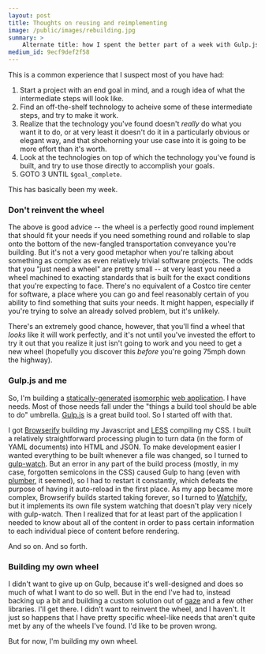 ```yaml
---
layout: post
title: Thoughts on reusing and reimplementing
image: /public/images/rebuilding.jpg
summary: >
    Alternate title: how I spent the better part of a week with Gulp.js, before abandoning it and writing something that better fit my needs, in a few words.
medium_id: 9ecf9def2f58
---
```


This is a common experience that I suspect most of you have had:

1. Start a project with an end goal in mind, and a rough idea of what the intermediate steps will look like.
2. Find an off-the-shelf technology to acheive some of these intermediate steps, and try to make it work.
3. Realize that the technology you've found doesn't *really* do what you want it to do, or at very least it doesn't do it in a particularly obvious or elegant way, and that shoehorning your use case into it is going to be more effort than it's worth.
4. Look at the technologies on top of which the technology you've found is built, and try to use those directly to accomplish your goals.
5. GOTO 3 UNTIL `$goal_complete`.

This has basically been my week.

### Don't reinvent the wheel

The above is good advice -- the wheel is a perfectly good round implement that should fit your needs if you need something round and rollable to slap onto the bottom of the new-fangled transportation conveyance you're building. But it's not a very good metaphor when you're talking about something as complex as even relatively trivial software projects. The odds that you "just need a wheel" are pretty small -- at very least you need a wheel machined to exacting standards that is built for the exact conditions that you're expecting to face. There's no equivalent of a Costco tire center for software, a place where you can go and feel reasonably certain of you ability to find something that suits your needs. It might happen, especially if you're trying to solve an already solved problem, but it's unlikely.

There's an extremely good chance, however, that you'll find a wheel that *looks* like it will work perfectly, and it's not until you've invested the effort to try it out that you realize it just isn't going to work and you need to get a new wheel (hopefully you discover this *before* you're going 75mph down the highway).

### Gulp.js and me

So, I'm building a [statically-generated](https://www.staticgen.com/) [isomorphic](http://isomorphic.net/) [web application](/2014/10/24/mnemoji/). I have needs. Most of those needs fall under the "things a build tool should be able to do" umbrella. [Gulp.js](http://gulpjs.com/) is a great build tool. So I started off with that.

I got [Browserify](http://browserify.org/) building my Javascript and [LESS](http://lesscss.org/) compiling my CSS. I built a relatively straightforward processing plugin to turn data (in the form of YAML documents) into HTML and JSON. To make development easier I wanted everything to be built whenever a file was changed, so I turned to [gulp-watch](https://github.com/floatdrop/gulp-watch). But an error in any part of the build process (mostly, in my case, forgotten semicolons in the CSS) caused Gulp to hang (even with [plumber](http://cameronspear.com/blog/how-to-handle-gulp-watch-errors-with-plumber/), it seemed), so I had to restart it constantly, which defeats the purpose of having it auto-reload in the first place. As my app became more complex, Browserify builds started taking forever, so I turned to [Watchify](https://github.com/substack/watchify), but it implements its own file system watching that doesn't play very nicely with gulp-watch. Then I realized that for at least part of the application I needed to know about all of the content in order to pass certain information to each individual piece of content before rendering.

And so on. And so forth.

### Building my own wheel

I didn't want to give up on Gulp, because it's well-designed and does so much of what I want to do so well. But in the end I've had to, instead backing up a bit and building a custom solution out of [gaze](https://github.com/shama/gaze) and a few other libraries. I'll get there. I didn't want to reinvent the wheel, and I haven't. It just so happens that I have pretty specific wheel-like needs that aren't quite met by any of the wheels I've found. I'd like to be proven wrong.

But for now, I'm building my own wheel.
